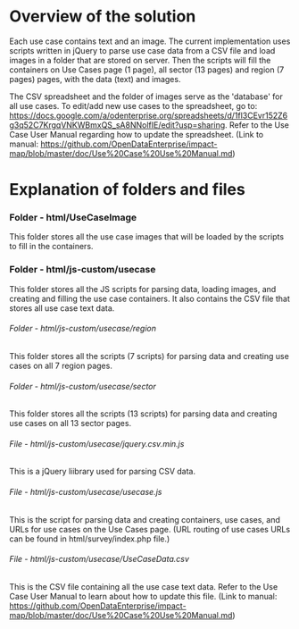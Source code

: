 # Overview of the solution

Each use case contains text and an image. The current implementation uses scripts written in jQuery to parse use case data from a CSV file and load images in a folder that are stored on server. Then the scripts will fill the containers on Use Cases page (1 page), all sector (13 pages) and region (7 pages) pages, with the data (text) and images.

The CSV spreadsheet and the folder of images serve as the 'database' for all use cases. To edit/add new use cases to the spreadsheet, go to: https://docs.google.com/a/odenterprise.org/spreadsheets/d/1fl3CEvr152Z6g3q52C7KrgqVNKWBmxQS_sA8NNolfIE/edit?usp=sharing. Refer to the Use Case User Manual regarding how to update the spreadsheet. (Link to manual: https://github.com/OpenDataEnterprise/impact-map/blob/master/doc/Use%20Case%20Use%20Manual.md)

# Explanation of folders and files

### Folder - html/UseCaseImage

This folder stores all the use case images that will be loaded by the scripts to fill in the containers.

### Folder - html/js-custom/usecase

This folder stores all the JS scripts for parsing data, loading images, and creating and filling the use case containers. It also contains the CSV file that stores all use case text data.

###### Folder - html/js-custom/usecase/region

This folder stores all the scripts (7 scripts) for parsing data and creating use cases on all 7 region pages.

###### Folder - html/js-custom/usecase/sector

This folder stores all the scripts (13 scripts) for parsing data and creating use cases on all 13 sector pages.

###### File - html/js-custom/usecase/jquery.csv.min.js

This is a jQuery liibrary used for parsing CSV data.

###### File - html/js-custom/usecase/usecase.js

This is the script for parsing data and creating containers, use cases, and URLs for use cases on the Use Cases page. (URL routing of use cases URLs can be found in html/survey/index.php file.)

###### File - html/js-custom/usecase/UseCaseData.csv

This is the CSV file containing all the use case text data. Refer to the Use Case User Manual to learn about how to update this file. (Link to manual: https://github.com/OpenDataEnterprise/impact-map/blob/master/doc/Use%20Case%20Use%20Manual.md)
